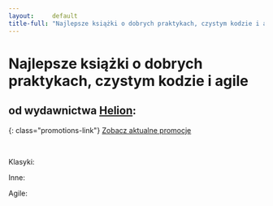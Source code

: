```yaml
---
layout:     default
title-full: "Najlepsze książki o dobrych praktykach, czystym kodzie i agile"
---
```


# Najlepsze książki o dobrych praktykach, czystym kodzie i agile
## od wydawnictwa [Helion](http://helion.pl/view/9102Q):

{: class="promotions-link"}
[Zobacz aktualne promocje](http://helion.pl/page/9102Q/promocje)


<br>

Klasyki:

<div class="book">
    <script src="http://helion.pl/plugins/new/ksiazkasm.phi?id=czykov&nr=9102Q&size=181&utf8=1"></script>
</div>

<div class="book">
    <script src="http://helion.pl/plugins/new/ksiazkasm.phi?id=prorze&nr=9102Q&size=181&utf8=1"></script>
</div>

<div class="book">
    <script src="http://helion.pl/plugins/new/ksiazkasm.phi?id=pragpv&nr=9102Q&size=181&utf8=1"></script>
</div>

Inne:

<div class="book">
    <script src="http://helion.pl/plugins/new/ksiazkasm.phi?id=koddov&nr=9102Q&size=181&utf8=1"></script>
</div>

Agile:

<div class="book">
    <script src="http://helion.pl/plugins/new/ksiazkasm.phi?id=zwiwyo&nr=9102Q&size=181&utf8=1"></script>
</div>

<div class="book">
    <script src="http://helion.pl/plugins/new/ksiazkasm.phi?id=zwisam&nr=9102Q&size=181&utf8=1"></script>
</div>

